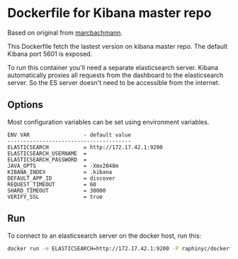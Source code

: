 # Dockerfile for Kibana master repo

Based on original from [marcbachmann](https://github.com/marcbachmann/dockerfile-kibana4).   

This Dockerfile fetch the lastest version on kibana master repo. The default Kibana port 5601 is exposed.

To run this container you'll need a separate elasticsearch server.
Kibana automatically proxies all requests from the dashboard to the elasticsearch server. So the ES server doesn't need to be accessible from the internet.

## Options
Most configuration variables can be set using environment variables.


```
ENV VAR         		- default value
---------------------------------------
ELASTICSEARCH   		= http://172.17.42.1:9200
ELASTICSEARCH_USERNAME 	= 
ELASTICSEARCH_PASSWORD 	=
JAVA_OPTS				= -Xmx2048m
KIBANA_INDEX    		= .kibana
DEFAULT_APP_ID  		= discover
REQUEST_TIMEOUT 		= 60
SHARD_TIMEOUT   		= 30000
VERIFY_SSL      		= true
```


## Run
To connect to an elasticsearch server on the docker host, run this:

```bash
docker run -e ELASTICSEARCH=http://172.17.42.1:9200 -P raphinyc/dockerfile-kibana4
```
